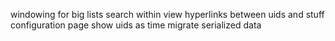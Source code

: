 windowing for big lists
search within view
hyperlinks between uids and stuff
configuration page
show uids as time
migrate serialized data
